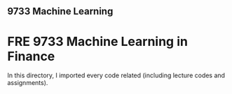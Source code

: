 ## 9733 Machine Learning

# FRE 9733 Machine Learning in Finance

In this directory, I imported every code related (including lecture codes and assignments).
